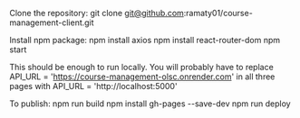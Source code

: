 Clone the repository:
git clone git@github.com:ramaty01/course-management-client.git

Install npm package:
npm install axios
npm install react-router-dom
npm start

This should be enough to run locally.
You will probably have to replace 
API_URL = 'https://course-management-olsc.onrender.com'
in all three pages with
API_URL = 'http://localhost:5000'

To publish:
npm run build
npm install gh-pages --save-dev
npm run deploy
